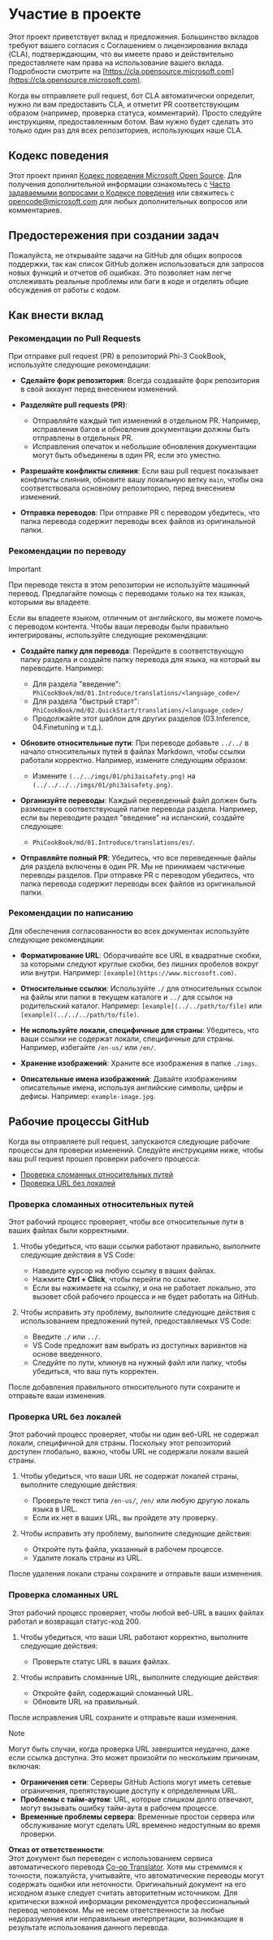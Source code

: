<!--
CO_OP_TRANSLATOR_METADATA:
{
  "original_hash": "212531c5722978740dcfb73e3995cbba",
  "translation_date": "2025-04-03T06:02:57+00:00",
  "source_file": "CONTRIBUTING.md",
  "language_code": "ru"
}
-->
# Участие в проекте

Этот проект приветствует вклад и предложения. Большинство вкладов требуют вашего согласия с Соглашением о лицензировании вклада (CLA), подтверждающим, что вы имеете право и действительно предоставляете нам права на использование вашего вклада. Подробности смотрите на [https://cla.opensource.microsoft.com](https://cla.opensource.microsoft.com).

Когда вы отправляете pull request, бот CLA автоматически определит, нужно ли вам предоставить CLA, и отметит PR соответствующим образом (например, проверка статуса, комментарий). Просто следуйте инструкциям, предоставленным ботом. Вам нужно будет сделать это только один раз для всех репозиториев, использующих наше CLA.

## Кодекс поведения

Этот проект принял [Кодекс поведения Microsoft Open Source](https://opensource.microsoft.com/codeofconduct/). Для получения дополнительной информации ознакомьтесь с [Часто задаваемыми вопросами о Кодексе поведения](https://opensource.microsoft.com/codeofconduct/faq/) или свяжитесь с [opencode@microsoft.com](mailto:opencode@microsoft.com) для любых дополнительных вопросов или комментариев.

## Предостережения при создании задач

Пожалуйста, не открывайте задачи на GitHub для общих вопросов поддержки, так как список GitHub должен использоваться для запросов новых функций и отчетов об ошибках. Это позволяет нам легче отслеживать реальные проблемы или баги в коде и отделять общие обсуждения от работы с кодом.

## Как внести вклад

### Рекомендации по Pull Requests

При отправке pull request (PR) в репозиторий Phi-3 CookBook, используйте следующие рекомендации:

- **Сделайте форк репозитория**: Всегда создавайте форк репозитория в свой аккаунт перед внесением изменений.

- **Разделяйте pull requests (PR)**:
  - Отправляйте каждый тип изменений в отдельном PR. Например, исправления багов и обновления документации должны быть отправлены в отдельных PR.
  - Исправления опечаток и небольшие обновления документации могут быть объединены в один PR, если это уместно.

- **Разрешайте конфликты слияния**: Если ваш pull request показывает конфликты слияния, обновите вашу локальную ветку `main`, чтобы она соответствовала основному репозиторию, перед внесением изменений.

- **Отправка переводов**: При отправке PR с переводом убедитесь, что папка перевода содержит переводы всех файлов из оригинальной папки.

### Рекомендации по переводу

> [!IMPORTANT]
>
> При переводе текста в этом репозитории не используйте машинный перевод. Предлагайте помощь с переводами только на тех языках, которыми вы владеете.

Если вы владеете языком, отличным от английского, вы можете помочь с переводом контента. Чтобы ваши переводы были правильно интегрированы, используйте следующие рекомендации:

- **Создайте папку для перевода**: Перейдите в соответствующую папку раздела и создайте папку перевода для языка, на который вы переводите. Например:
  - Для раздела "введение": `PhiCookBook/md/01.Introduce/translations/<language_code>/`
  - Для раздела "быстрый старт": `PhiCookBook/md/02.QuickStart/translations/<language_code>/`
  - Продолжайте этот шаблон для других разделов (03.Inference, 04.Finetuning и т.д.).

- **Обновите относительные пути**: При переводе добавьте `../../` в начало относительных путей в файлах Markdown, чтобы ссылки работали корректно. Например, измените следующим образом:
  - Измените `(../../imgs/01/phi3aisafety.png)` на `(../../../../imgs/01/phi3aisafety.png)`.

- **Организуйте переводы**: Каждый переведенный файл должен быть размещен в соответствующей папке перевода раздела. Например, если вы переводите раздел "введение" на испанский, создайте следующее:
  - `PhiCookBook/md/01.Introduce/translations/es/`.

- **Отправляйте полный PR**: Убедитесь, что все переведенные файлы для раздела включены в один PR. Мы не принимаем частичные переводы разделов. При отправке PR с переводом убедитесь, что папка перевода содержит переводы всех файлов из оригинальной папки.

### Рекомендации по написанию

Для обеспечения согласованности во всех документах используйте следующие рекомендации:

- **Форматирование URL**: Оборачивайте все URL в квадратные скобки, за которыми следуют круглые скобки, без лишних пробелов вокруг или внутри. Например: `[example](https://www.microsoft.com)`.

- **Относительные ссылки**: Используйте `./` для относительных ссылок на файлы или папки в текущем каталоге и `../` для ссылок на родительский каталог. Например: `[example](../../path/to/file)` или `[example](../../../path/to/file)`.

- **Не используйте локали, специфичные для страны**: Убедитесь, что ваши ссылки не содержат локали, специфичные для страны. Например, избегайте `/en-us/` или `/en/`.

- **Хранение изображений**: Храните все изображения в папке `./imgs`.

- **Описательные имена изображений**: Давайте изображениям описательные имена, используя английские символы, цифры и дефисы. Например: `example-image.jpg`.

## Рабочие процессы GitHub

Когда вы отправляете pull request, запускаются следующие рабочие процессы для проверки изменений. Следуйте инструкциям ниже, чтобы ваш pull request прошел проверки рабочего процесса:

- [Проверка сломанных относительных путей](../..)
- [Проверка URL без локалей](../..)

### Проверка сломанных относительных путей

Этот рабочий процесс проверяет, чтобы все относительные пути в ваших файлах были корректными.

1. Чтобы убедиться, что ваши ссылки работают правильно, выполните следующие действия в VS Code:
    - Наведите курсор на любую ссылку в ваших файлах.
    - Нажмите **Ctrl + Click**, чтобы перейти по ссылке.
    - Если вы нажимаете на ссылку, и она не работает локально, это вызовет сбой рабочего процесса и не будет работать на GitHub.

1. Чтобы исправить эту проблему, выполните следующие действия с использованием предложений путей, предоставляемых VS Code:
    - Введите `./` или `../`.
    - VS Code предложит вам выбрать из доступных вариантов на основе введенного.
    - Следуйте по пути, кликнув на нужный файл или папку, чтобы убедиться, что ваш путь корректен.

После добавления правильного относительного пути сохраните и отправьте ваши изменения.

### Проверка URL без локалей

Этот рабочий процесс проверяет, чтобы ни один веб-URL не содержал локали, специфичной для страны. Поскольку этот репозиторий доступен глобально, важно, чтобы URL не содержали локали вашей страны.

1. Чтобы убедиться, что ваши URL не содержат локалей страны, выполните следующие действия:

    - Проверьте текст типа `/en-us/`, `/en/` или любую другую локаль языка в URL.
    - Если их нет в ваших URL, вы пройдете эту проверку.

1. Чтобы исправить эту проблему, выполните следующие действия:
    - Откройте путь файла, указанный в рабочем процессе.
    - Удалите локаль страны из URL.

После удаления локали страны сохраните и отправьте ваши изменения.

### Проверка сломанных URL

Этот рабочий процесс проверяет, чтобы любой веб-URL в ваших файлах работал и возвращал статус-код 200.

1. Чтобы убедиться, что ваши URL работают корректно, выполните следующие действия:
    - Проверьте статус URL в ваших файлах.

2. Чтобы исправить сломанные URL, выполните следующие действия:
    - Откройте файл, содержащий сломанный URL.
    - Обновите URL на правильный.

После исправления URL сохраните и отправьте ваши изменения.

> [!NOTE]
>
> Могут быть случаи, когда проверка URL завершится неудачно, даже если ссылка доступна. Это может произойти по нескольким причинам, включая:
>
> - **Ограничения сети**: Серверы GitHub Actions могут иметь сетевые ограничения, препятствующие доступу к определенным URL.
> - **Проблемы с тайм-аутом**: URL, которые слишком долго отвечают, могут вызывать ошибку тайм-аута в рабочем процессе.
> - **Временные проблемы сервера**: Временные простои сервера или обслуживание могут сделать URL временно недоступным во время проверки.

**Отказ от ответственности**:  
Этот документ был переведен с использованием сервиса автоматического перевода [Co-op Translator](https://github.com/Azure/co-op-translator). Хотя мы стремимся к точности, пожалуйста, учитывайте, что автоматические переводы могут содержать ошибки или неточности. Оригинальный документ на его исходном языке следует считать авторитетным источником. Для критически важной информации рекомендуется профессиональный перевод человеком. Мы не несем ответственности за любые недоразумения или неправильные интерпретации, возникающие в результате использования данного перевода.